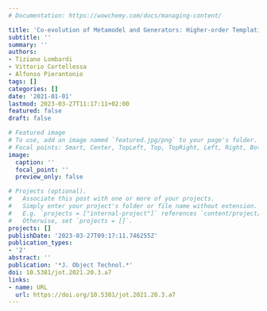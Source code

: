 ```yaml
---
# Documentation: https://wowchemy.com/docs/managing-content/

title: 'Co-evolution of Metamodel and Generators: Higher-order Templating to the Rescue'
subtitle: ''
summary: ''
authors:
- Tiziano Lombardi
- Vittorio Cortellessa
- Alfonso Pierantonio
tags: []
categories: []
date: '2021-01-01'
lastmod: 2023-03-27T11:17:11+02:00
featured: false
draft: false

# Featured image
# To use, add an image named `featured.jpg/png` to your page's folder.
# Focal points: Smart, Center, TopLeft, Top, TopRight, Left, Right, BottomLeft, Bottom, BottomRight.
image:
  caption: ''
  focal_point: ''
  preview_only: false

# Projects (optional).
#   Associate this post with one or more of your projects.
#   Simply enter your project's folder or file name without extension.
#   E.g. `projects = ["internal-project"]` references `content/project/deep-learning/index.md`.
#   Otherwise, set `projects = []`.
projects: []
publishDate: '2023-03-27T09:17:11.746255Z'
publication_types:
- '2'
abstract: ''
publication: '*J. Object Technol.*'
doi: 10.5381/jot.2021.20.3.a7
links:
- name: URL
  url: https://doi.org/10.5381/jot.2021.20.3.a7
---
```

